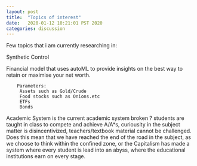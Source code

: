 ```yaml
---
layout: post
title:  "Topics of interest"
date:   2020-01-12 10:21:01 PST 2020
categories: discussion
---
```



Few topics that i am currently researching in:

Synthetic Control

Financial model
        that uses autoML to provide insights on the best way to retain or maximise your net worth.

        Parameters:
         Assets such as Gold/Crude
         Food stocks such as Onions.etc
         ETFs
         Bonds

Academic System
        is the current academic system broken ?
        students are taught in class to compete and achieve A/A*s, curiousity in the subject matter is disincentivized,
        teachers/textbook material cannot be challenged.
        Does this mean that we have reached the end of the road in the subject, as we choose to think within the confined zone, or
        the Capitalism has made a system where every student is lead into an abyss, where the educational institutions earn on every stage.
	
